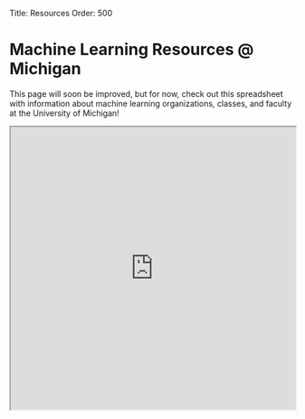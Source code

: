 Title: Resources
Order: 500

# Machine Learning Resources @ Michigan

This page will soon be improved, but for now, check out this spreadsheet with information about machine learning organizations, classes, and faculty at the University of Michigan!

<iframe src="https://docs.google.com/spreadsheets/d/13M-X4WYjpvcg1OuGKdRC8JxlvCt_E5dTieS73D_9iF4/pubhtml?widget=true&amp;headers=false" style="width:100%; height: 500px;"></iframe>
